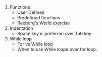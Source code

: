 1. Functions
    - User Defined
    - Predefined functions
    - Reeborg's World exercise
2. Indentation 
    - Space key is preferred over Tab key
3. While loop
    - For vs While loop
    - When to use While loope over for loop.
    